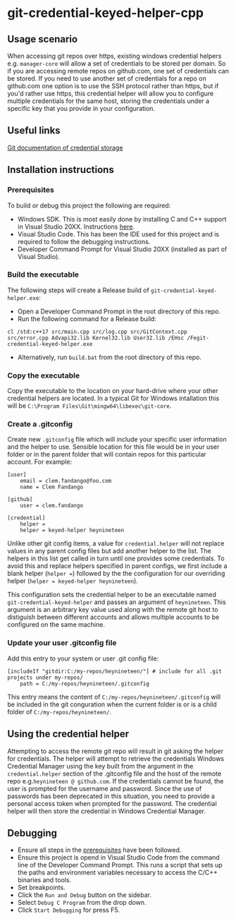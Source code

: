 # git-credential-keyed-helper-cpp

## Usage scenario
When accessing git repos over https, existing windows credential helpers e.g. `manager-core` will allow a set of credentials to be stored per domain. So if you are accessing remote repos on github.com, one set of credentials can be stored. If you need to use another set of credentials for a repo on github.com one option is to use the SSH protocol rather than https, but if you'd rather use https, this credential helper will allow you to configure multiple credentials for the same host, storing the credentials under a specific key that you provide in your configuration.

## Useful links
[Git documentation of credential storage](https://git-scm.com/book/en/v2/Git-Tools-Credential-Storage)

## Installation instructions
### Prerequisites
 To build or debug this project the following are required:
- Windows SDK. This is most easily done by installing C and C++ support in Visual Studio 20XX. Instructions [here](https://learn.microsoft.com/en-us/cpp/build/vscpp-step-0-installation?view=msvc-170).
- Visual Studio Code. This has been the IDE used for this project and is required to follow the debugging instructions.
- Developer Command Prompt for Visual Studio 20XX (installed as part of Visual Studio).

### Build the executable
The following steps will create a Release build of `git-credential-keyed-helper.exe`:
- Open a Developer Command Prompt in the root directory of this repo.
- Run the following command for a Release build:
```
cl /std:c++17 src/main.cpp src/log.cpp src/GitContext.cpp src/error.cpp Advapi32.lib Kernel32.lib User32.lib /EHsc /Fegit-credential-keyed-helper.exe
```
- Alternatively, run `build.bat` from the root directory of this repo.

### Copy the executable
Copy the executable to the location on your hard-drive where your other credential helpers are located. In a typical Git for Windows intallation this will be `C:\Program Files\Git\mingw64\libexec\git-core`.

### Create a .gitconfig
Create new `.gitconfig` file which will include your specific user information and the helper to use. Sensible location for this file would be in your user folder or in the parent folder that will contain repos for this particular account. For example:
```
[user]
    email = clem.fandango@foo.com
    name = Clem Fandango

[github]
    user = clem.fandango

[credential]
    helper = 
    helper = keyed-helper heynineteen
```
Unlike other git config items, a value for `credential.helper` will not replace values in any parent config files but add another helper to the list. The helpers in this list get called in turn until one provides some credentials. To avoid this and replace helpers specified in parent configs, we first include a blank helper (` helper = `) followed by the the configuration for our overriding helper (`helper = keyed-helper heynineteen`).

This configuration sets the credential helper to be an executable named `git-credential-keyed-helper` and passes an argument of `heynineteen`. This argument is an arbitrary key value used along with the remote git host to distiguish between different accounts and allows multiple accounts to be configured on the same machine.

### Update your user .gitconfig file
Add this entry to your system or user .git config file:
```
[includeIf "gitdir:C:/my-repos/heynineteen/"] # include for all .git projects under my-repos/ 
    path = C:/my-repos/heynineteen/.gitconfig
```
This entry means the content of `C:/my-repos/heynineteen/.gitconfig` will be included in the git conguration when the current folder is or is a child folder of `C:/my-repos/heynineteen/`.

## Using the credential helper
Attempting to access the remote git repo will result in git asking the helper for credentials. The helper will attempt to retrieve the credentials Windows Credential Manager using the key built from the argument in the `credential.helper` section of the .gitconfig file and the host of the remote repo e.g.`heynineteen @ github.com`. If the credentials cannot be found, the user is prompted for the username and password. Since the use of passwords has been deprecated in this situation, you need to provide a personal access token when prompted for the password. The credential helper will then store the credential in Windows Credential Manager.

## Debugging
- Ensure all steps in the [prerequisites](#prerequisites) have been followed.
- Ensure this project is opend in Visual Studio Code from the command line of the Developer Command Prompt. This runs a script that sets up the paths and environment variables necessary to access the C/C++ binaries and tools.
- Set breakpoints.
- Click the `Run and Debug` button on the sidebar.
- Select `Debug C Program` from the drop down.
- Click `Start Debugging` for press F5.
